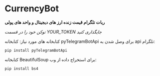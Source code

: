 # CurrencyBot
 **ربات تلگرام قیمت زنده ارز های دیجیتال و واحد های پولی**



 *توکن خود را در قسمت YOUR_TOKEN جایگذاری کنید*

 کتابخانه های مورد نیاز:
 کتابخانه pyTelegramBotApi برای وصل شدن به api تلگرام:
 
 ```pip install pyTelegramBotApi```

 کتابخانه BeautifulSoup برای استخراج داده از وب:
 
 ```pip install bs4```
 

 
 

 
